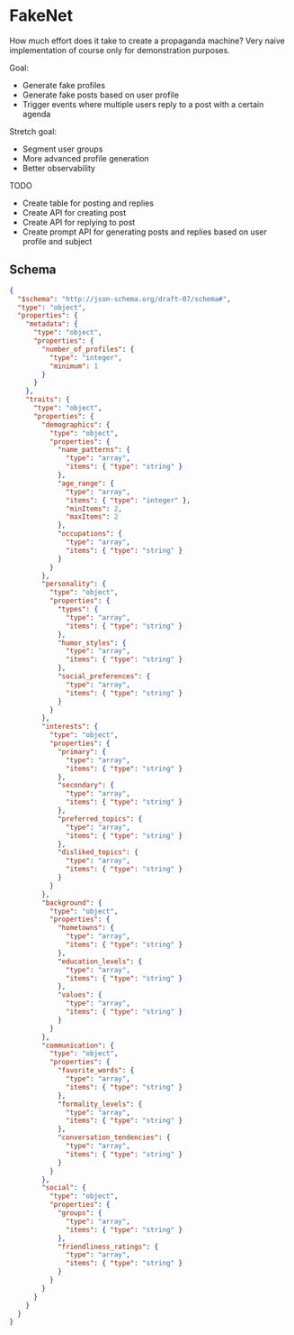 # FakeNet

How much effort does it take to create a propaganda machine?
Very naive implementation of course only for demonstration purposes.

Goal:

* Generate fake profiles
* Generate fake posts based on user profile
* Trigger events where multiple users reply to a post with a certain agenda

Stretch goal:

* Segment user groups
* More advanced profile generation
* Better observability


TODO

* Create table for posting and replies
* Create API for creating post
* Create API for replying to post
* Create prompt API for generating posts and replies based on user profile and subject


## Schema
```json
{
  "$schema": "http://json-schema.org/draft-07/schema#",
  "type": "object",
  "properties": {
    "metadata": {
      "type": "object",
      "properties": {
        "number_of_profiles": {
          "type": "integer",
          "minimum": 1
        }
      }
    },
    "traits": {
      "type": "object",
      "properties": {
        "demographics": {
          "type": "object",
          "properties": {
            "name_patterns": {
              "type": "array",
              "items": { "type": "string" }
            },
            "age_range": {
              "type": "array",
              "items": { "type": "integer" },
              "minItems": 2,
              "maxItems": 2
            },
            "occupations": {
              "type": "array",
              "items": { "type": "string" }
            }
          }
        },
        "personality": {
          "type": "object",
          "properties": {
            "types": {
              "type": "array",
              "items": { "type": "string" }
            },
            "humor_styles": {
              "type": "array",
              "items": { "type": "string" }
            },
            "social_preferences": {
              "type": "array",
              "items": { "type": "string" }
            }
          }
        },
        "interests": {
          "type": "object",
          "properties": {
            "primary": {
              "type": "array",
              "items": { "type": "string" }
            },
            "secondary": {
              "type": "array",
              "items": { "type": "string" }
            },
            "preferred_topics": {
              "type": "array",
              "items": { "type": "string" }
            },
            "disliked_topics": {
              "type": "array",
              "items": { "type": "string" }
            }
          }
        },
        "background": {
          "type": "object",
          "properties": {
            "hometowns": {
              "type": "array",
              "items": { "type": "string" }
            },
            "education_levels": {
              "type": "array",
              "items": { "type": "string" }
            },
            "values": {
              "type": "array",
              "items": { "type": "string" }
            }
          }
        },
        "communication": {
          "type": "object",
          "properties": {
            "favorite_words": {
              "type": "array",
              "items": { "type": "string" }
            },
            "formality_levels": {
              "type": "array",
              "items": { "type": "string" }
            },
            "conversation_tendencies": {
              "type": "array",
              "items": { "type": "string" }
            }
          }
        },
        "social": {
          "type": "object",
          "properties": {
            "groups": {
              "type": "array",
              "items": { "type": "string" }
            },
            "friendliness_ratings": {
              "type": "array",
              "items": { "type": "string" }
            }
          }
        }
      }
    }
  }
}


```
